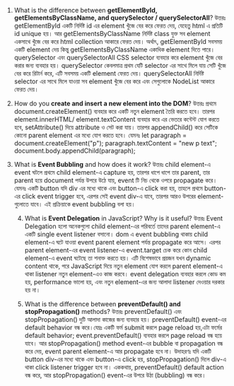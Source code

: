 1.  What is the difference between **getElementById, getElementsByClassName, and querySelector / querySelectorAll**?
    উত্তরঃ getElementById একটি নির্দিষ্ট id এর element খুঁজে বের করে ফেরত দেয়, যেহেতু html এ প্রতিটি id unique হয়। আর getElementsByClassName নির্দিষ্ট class যুক্ত সব element একসাথে খুঁজে বের করে html collection আকারে ফেরত দেয়। অর্থাৎ, getElementById সবসময় একটি element দেয় কিন্তু getElementsByClassName একাধিক element দিতে পারে। querySelector এবং querySelectorAll CSS selector ব্যবহার করে element খুঁজে বের করার জন্য ব্যবহার হয়। querySelector কেবলমাত্র প্রথম যেটি selector এর সাথে মিলে যায় সেটি খুঁজে বের করে রিটার্ন করে, এটি সবসময় একটি element ফেরত দেয়। querySelectorAll নির্দিষ্ট selector এর সাথে মিলে যাওয়া সব element খুঁজে বের করে এবং সেগুলোকে NodeList আকারে ফেরত দেয়।

2.  How do you **create and insert a new element into the DOM**?
    উত্তরঃ প্রথমে document.createElement() ব্যবহার করে একটি নতুন element তৈরি করতে হবে। তারপর element.innerHTML/ element.textContent ব্যবহার করে এর ভেতরে কন্টেন্ট যোগ করতে হবে, setAttribute() দিয়ে attribute ও সেট করা যায়। তারপর appendChild() করে সেটিকে কোনো parent element এর মধ্যে যোগ করতে হবে। যেমনঃ
    let paragraph = document.createElement("p");
    paragraph.textContent = "new p text";
    document.body.appendChild(paragraph);

3.  What is **Event Bubbling** and how does it work?
    উত্তরঃ child element-এ event ঘটলে প্রথমে child element-এ capture হয়, তারপর ধাপে ধাপে তার parent, তার parent হয়ে document পর্যন্ত উপরে উঠে যায়, event টি নিচ থেকে ওপরে propagate করে। যেমনঃ একটি button যদি div এর মধ্যে থাকে এবং button-এ click করা হয়, তাহলে প্রথমে button-এর click event trigger হবে, এরপর সেই event div-এ যাবে, তারপর আরও উপরের element-গুলোতে যাবে। এই প্রক্রিয়াকে event bubbling বলা হয়।

    4. What is **Event Delegation** in JavaScript? Why is it useful?
       উত্তরঃ Event Delegation হলো অনেকগুলো child element-এর পরিবর্তে তাদের parent element-এ একটি single event listener বসানো। dom এ event bubbling থাকায় child element-এ ঘটে যাওয়া event parent element পর্যন্ত propagate করে আসে। এরপর parent element-এর event listener-এ event.target চেক করে কোন child element-এ event ঘটেছে তা শনাক্ত করতে হয়। এটি বিশেষভাবে প্রয়জন যখন dynamic content থাকে, পরে JavaScript দিয়ে নতুন element যোগ করলে parent element-এ থাকা listener নতুন element-এও কাজ করবে। event delegation ব্যবহার করলে কোড কম হয়, performance ভালো হয়, এবং নতুন element-এর জন্য আলাদা listener দেওয়ার দরকার হয় না।

    5. What is the difference between **preventDefault() and stopPropagation()** methods?
       উত্তরঃ preventDefault() এবং stopPropagation() দুটি আলাদা কাজের জন্য ব্যবহার হয়। preventDefault() event-এর default behavior বন্ধ করে।যেম্নঃ একটি ফর্ম submit করলে page reload হয়,এটা ফর্মের default behavior; event.preventDefault() ব্যবহার করলে page reload বন্ধ হয়ে যাবে।
       আর stopPropagation() method event-এর bubble বা propagation বন্ধ করে দেয়, event parent element-এ আর propagate হবে না। উদাহরণঃ যদি একটি button div-এর মধ্যে থাকে এবং button-এ click হয়, stopPropagation() দিলে div-এ থাকা click listener trigger হবে না।
       এককথায়, preventDefault() default action বন্ধ করে, আর stopPropagation() event-এর উপরে উঠা (bubbling) বন্ধ করে।

